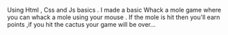 Using Html , Css and Js basics .
I made a basic Whack a mole game where you can whack a mole using your mouse . 
If the mole is hit then you'll earn points ,if you hit the cactus your game will be over...
